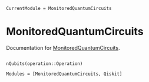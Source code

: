 ```@meta
CurrentModule = MonitoredQuantumCircuits
```

# MonitoredQuantumCircuits

Documentation for [MonitoredQuantumCircuits](https://github.com/J-C-Q/MonitoredQuantumCircuits.jl).

```@index
```

```@docs
nQubits(operation::Operation)
```

```@autodocs
Modules = [MonitoredQuantumCircuits, Qiskit]
```

